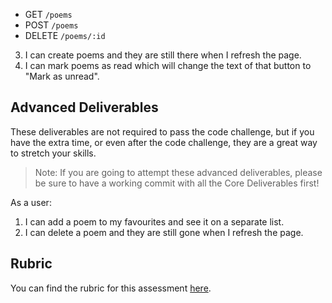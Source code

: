 <!-- # Module 4 Code Challenge: Poesy -->

<!-- ## Demo -->

<!-- Use this gif as an example of how the app should work. -->

<!-- ![Demo GIF](./demo.gif) -->

<!-- ## Instructions -->

<!-- Welcome to Poesy, where your poetry masterpieces come to life! Our old front-end team laid down the foundations for our app, but it looks like they forgot all the functionality! -->

<!-- Your job will be to make our app work according to the user stories you will find the [Core Deliverables](#Core-Deliverables) section. -->

<!-- ## Setup -->

<!-- 1. Fork and clone this repository. -->
<!-- 2. Run `npm start`. This will open both your React page on port 6002 and your backend on port 6001. -->

<!-- ## Endpoints -->

<!-- The base URL for your backend is: http://localhost:6001 -->

<!-- These are the routes you will need: -->

- GET `/poems`
- POST `/poems`
- DELETE `/poems/:id`

<!-- ## Core Deliverables -->

<!-- As a user: -->

<!-- 1. When the app starts, I can see all currently created poems. -->
<!-- 2. I can show/hide the form to create new poems. -->
3. I can create poems and they are still there when I refresh the page.
4. I can mark poems as read which will change the text of that button to "Mark as unread".

## Advanced Deliverables

These deliverables are not required to pass the code challenge, but if you have the extra time, or even after the code challenge, they are a great way to stretch your skills.

> Note: If you are going to attempt these advanced deliverables, please be sure to have a working commit with all the Core Deliverables first!

As a user:

1. I can add a poem to my favourites and see it on a separate list.
2. I can delete a poem and they are still gone when I refresh the page.

## Rubric

You can find the rubric for this assessment [here](https://github.com/learn-co-curriculum/se-rubrics/blob/master/module-4.md).
